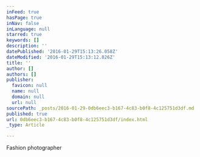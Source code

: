 ```yaml
---
inFeed: true
hasPage: true
inNav: false
inLanguage: null
starred: true
keywords: []
description: ''
datePublished: '2016-01-29T15:13:26.058Z'
dateModified: '2016-01-29T15:13:12.826Z'
title: ''
author: []
authors: []
publisher:
  favicon: null
  name: null
  domain: null
  url: null
sourcePath: _posts/2016-01-29-0db6eec3-b167-4c83-b0f8-4c125751d3df.md
published: true
url: 0db6eec3-b167-4c83-b0f8-4c125751d3df/index.html
_type: Article

---
```

Fashion photographer
